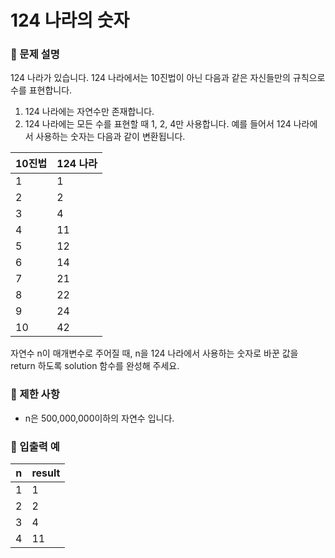 
# 124 나라의 숫자
### 📍 문제 설명
124 나라가 있습니다. 124 나라에서는 10진법이 아닌 다음과 같은 자신들만의 규칙으로 수를 표현합니다.
1. 124 나라에는 자연수만 존재합니다.
2. 124 나라에는 모든 수를 표현할 때 1, 2, 4만 사용합니다.
예를 들어서 124 나라에서 사용하는 숫자는 다음과 같이 변환됩니다.

10진법|124 나라
---|---
1|1
2|2
3|4
4|11
5|12
6|14
7|21
8|22
9|24
10|42

자연수 n이 매개변수로 주어질 때, n을 124 나라에서 사용하는 숫자로 바꾼 값을 return 하도록 solution 함수를 완성해 주세요.
### 📍 제한 사항
* n은 500,000,000이하의 자연수 입니다.
### 📍 입출력 예
n|result
---|---
1|1
2|2
3|4
4|11